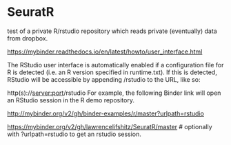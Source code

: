 # SeuratR
test of a private R/rstudio repository which reads private (eventually) data from dropbox.

https://mybinder.readthedocs.io/en/latest/howto/user_interface.html

The RStudio user interface is automatically enabled if a configuration file for R is detected (i.e. an R version specified in runtime.txt). If this is detected, RStudio will be accessible by appending /rstudio to the URL, like so:

http(s)://<server:port>/rstudio
For example, the following Binder link will open an RStudio session in the R demo repository.

http://mybinder.org/v2/gh/binder-examples/r/master?urlpath=rstudio

https://mybinder.org/v2/gh/lawrencelifshitz/SeuratR/master  # optionally with ?urlpath=rstudio to get an rstudio session.

